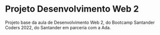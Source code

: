# Projeto Desenvolvimento Web 2
Projeto base da aula de Desenvolvimento Web 2, do Bootcamp Santander Coders 2022, do Santander em parceria com a Ada.